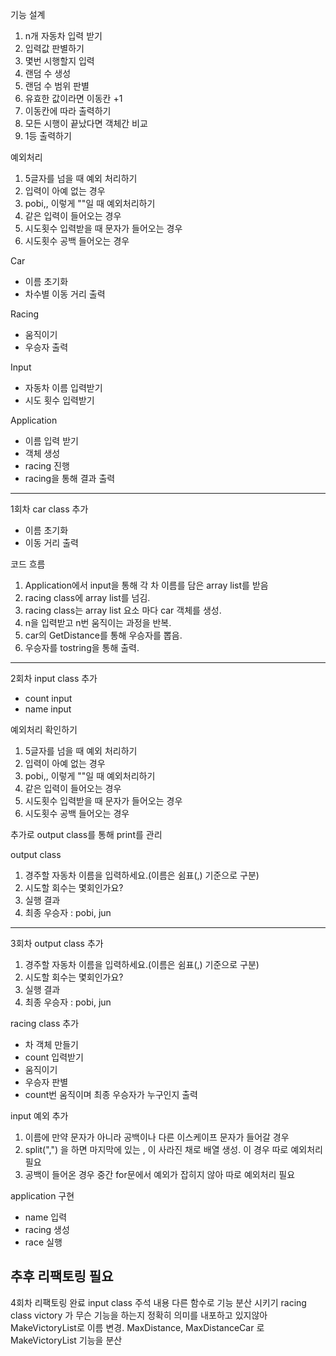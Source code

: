 기능 설계
1. n개 자동차 입력 받기
2. 입력값 판별하기
3. 몇번 시행할지 입력
4. 랜덤 수 생성
5. 랜덤 수 범위 판별
6. 유효한 값이라면 이동칸 +1
7. 이동칸에 따라 출력하기
8. 모든 시행이 끝났다면 객체간 비교
9. 1등 출력하기

예외처리
1. 5글자를 넘을 때 예외 처리하기
2. 입력이 아예 없는 경우
3. pobi,, 이렇게 ""일 때 예외처리하기
4. 같은 입력이 들어오는 경우
5. 시도횟수 입력받을 때 문자가 들어오는 경우
6. 시도횟수 공백 들어오는 경우

Car
- 이름 초기화
- 차수별 이동 거리 출력

Racing
- 움직이기
- 우승자 출력

Input
- 자동차 이름 입력받기
- 시도 횟수 입력받기

Application
- 이름 입력 받기
- 객체 생성
- racing 진행
- racing을 통해 결과 출력 

--------
1회차
car class 추가
- 이름 초기화
- 이동 거리 출력

코드 흐름 
1. Application에서 input을 통해 각 차 이름를 담은 array list를 받음
2. racing class에 array list를 넘김.
3. racing class는 array list 요소 마다 car 객체를 생성.
4. n을 입력받고 n번 움직이는 과정을 반복.
5. car의 GetDistance를 통해 우승자를 뽑음.
6. 우승자를 tostring을 통해 출력.

----------
2회차
input class 추가
- count input
- name input

예외처리 확인하기
1. 5글자를 넘을 때 예외 처리하기
2. 입력이 아예 없는 경우
3. pobi,, 이렇게 ""일 때 예외처리하기
4. 같은 입력이 들어오는 경우
5. 시도횟수 입력받을 때 문자가 들어오는 경우
6. 시도횟수 공백 들어오는 경우

추가로 output class를 통해 print를 관리

output class
1. 경주할 자동차 이름을 입력하세요.(이름은 쉼표(,) 기준으로 구분)
2. 시도할 회수는 몇회인가요?
3. 실행 결과
4. 최종 우승자 : pobi, jun

---------
3회차
output class 추가
1. 경주할 자동차 이름을 입력하세요.(이름은 쉼표(,) 기준으로 구분)
2. 시도할 회수는 몇회인가요?
3. 실행 결과
4. 최종 우승자 : pobi, jun

racing class 추가
- 차 객체 만들기
- count 입력받기
- 움직이기
- 우승자 판별
- count번 움직이며 최종 우승자가 누구인지 출력 

input 예외 추가
1. 이름에 만약 문자가 아니라 공백이나 다른 이스케이프 문자가 들어갈 경우
2. split(",") 을 하면 마지막에 있는 , 이 사라진 채로 배열 생성. 이 경우 따로 예외처리 필요
3. 공백이 들어온 경우 중간 for문에서 예외가 잡히지 않아 따로 예외처리 필요

application 구현
- name 입력
- racing 생성
- race 실행

추후 리팩토링 필요
--------
4회차
리팩토링 완료
input class 주석 내용 다른 함수로 기능 분산 시키기
racing class victory 가 무슨 기능을 하는지 정확히 의미를 내포하고 있지않아
MakeVictoryList로 이름 변경.
MaxDistance, MaxDistanceCar 로 MakeVictoryList 기능을 분산